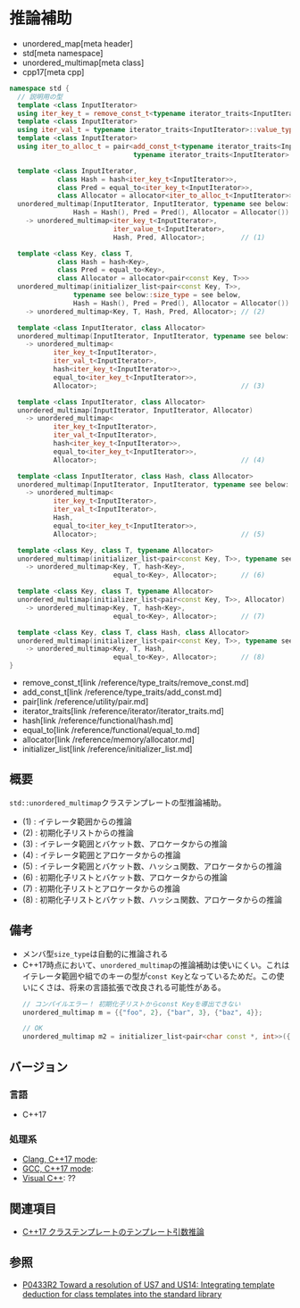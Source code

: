 # 推論補助
* unordered_map[meta header]
* std[meta namespace]
* unordered_multimap[meta class]
* cpp17[meta cpp]

```cpp
namespace std {
  // 説明用の型
  template <class InputIterator>
  using iter_key_t = remove_const_t<typename iterator_traits<InputIterator>::value_type::first_type>;
  template <class InputIterator>
  using iter_val_t = typename iterator_traits<InputIterator>::value_type::second_type;
  template <class InputIterator>
  using iter_to_alloc_t = pair<add_const_t<typename iterator_traits<InputIterator>::value_type::first_type>,
                               typename iterator_traits<InputIterator>::value_type::second_type>;

  template <class InputIterator,
            class Hash = hash<iter_key_t<InputIterator>>,
            class Pred = equal_to<iter_key_t<InputIterator>>,
            class Allocator = allocator<iter_to_alloc_t<InputIterator>>>
  unordered_multimap(InputIterator, InputIterator, typename see below::size_type = see below,
                Hash = Hash(), Pred = Pred(), Allocator = Allocator())
    -> unordered_multimap<iter_key_t<InputIterator>,
                          iter_value_t<InputIterator>,
                          Hash, Pred, Allocator>;         // (1)

  template <class Key, class T,
            class Hash = hash<Key>,
            class Pred = equal_to<Key>,
            class Allocator = allocator<pair<const Key, T>>>
  unordered_multimap(initializer_list<pair<const Key, T>>,
                typename see below::size_type = see below,
                Hash = Hash(), Pred = Pred(), Allocator = Allocator())
    -> unordered_multimap<Key, T, Hash, Pred, Allocator>; // (2)

  template <class InputIterator, class Allocator>
  unordered_multimap(InputIterator, InputIterator, typename see below::size_type, Allocator)
    -> unordered_multimap<
           iter_key_t<InputIterator>,
           iter_val_t<InputIterator>,
           hash<iter_key_t<InputIterator>>,
           equal_to<iter_key_t<InputIterator>>,
           Allocator>;                                    // (3)

  template <class InputIterator, class Allocator>
  unordered_multimap(InputIterator, InputIterator, Allocator)
    -> unordered_multimap<
           iter_key_t<InputIterator>,
           iter_val_t<InputIterator>,
           hash<iter_key_t<InputIterator>>,
           equal_to<iter_key_t<InputIterator>>,
           Allocator>;                                    // (4)

  template <class InputIterator, class Hash, class Allocator>
  unordered_multimap(InputIterator, InputIterator, typename see below::size_type, Hash, Allocator)
    -> unordered_multimap<
           iter_key_t<InputIterator>,
           iter_val_t<InputIterator>,
           Hash,
           equal_to<iter_key_t<InputIterator>>,
           Allocator>;                                    // (5)

  template <class Key, class T, typename Allocator>
  unordered_multimap(initializer_list<pair<const Key, T>>, typename see below::size_type, Allocator)
    -> unordered_multimap<Key, T, hash<Key>,
                          equal_to<Key>, Allocator>;      // (6)

  template <class Key, class T, typename Allocator>
  unordered_multimap(initializer_list<pair<const Key, T>>, Allocator)
    -> unordered_multimap<Key, T, hash<Key>,
                          equal_to<Key>, Allocator>;      // (7)

  template <class Key, class T, class Hash, class Allocator>
  unordered_multimap(initializer_list<pair<const Key, T>>, typename see below::size_type, Hash, Allocator)
    -> unordered_multimap<Key, T, Hash,
                          equal_to<Key>, Allocator>;      // (8)
}
```
* remove_const_t[link /reference/type_traits/remove_const.md]
* add_const_t[link /reference/type_traits/add_const.md]
* pair[link /reference/utility/pair.md]
* iterator_traits[link /reference/iterator/iterator_traits.md]
* hash[link /reference/functional/hash.md]
* equal_to[link /reference/functional/equal_to.md]
* allocator[link /reference/memory/allocator.md]
* initializer_list[link /reference/initializer_list.md]

## 概要
`std::unordered_multimap`クラステンプレートの型推論補助。

- (1) : イテレータ範囲からの推論
- (2) : 初期化子リストからの推論
- (3) : イテレータ範囲とバケット数、アロケータからの推論
- (4) : イテレータ範囲とアロケータからの推論
- (5) : イテレータ範囲とバケット数、ハッシュ関数、アロケータからの推論
- (6) : 初期化子リストとバケット数、アロケータからの推論
- (7) : 初期化子リストとアロケータからの推論
- (8) : 初期化子リストとバケット数、ハッシュ関数、アロケータからの推論


## 備考
- メンバ型`size_type`は自動的に推論される
- C++17時点において、`unordered_multimap`の推論補助は使いにくい。これはイテレータ範囲や組でのキーの型が`const Key`となっているためだ。この使いにくさは、将来の言語拡張で改良される可能性がある。
    ```cpp
    // コンパイルエラー！ 初期化子リストからconst Keyを導出できない
    unordered_multimap m = {{"foo", 2}, {"bar", 3}, {"baz", 4}};

    // OK
    unordered_multimap m2 = initializer_list<pair<char const *, int>>({{"foo", 2}, {"bar", 3}, {"baz", 4}});
    ```


## バージョン
### 言語
- C++17

### 処理系
- [Clang, C++17 mode](/implementation.md#clang):
- [GCC, C++17 mode](/implementation.md#gcc):
- [Visual C++](/implementation.md#visual_cpp): ??


## 関連項目
- [C++17 クラステンプレートのテンプレート引数推論](/lang/cpp17/type_deduction_for_class_templates.md)


## 参照
- [P0433R2 Toward a resolution of US7 and US14: Integrating template deduction for class templates into the standard library](http://www.open-std.org/jtc1/sc22/wg21/docs/papers/2017/p0433r2.html)

